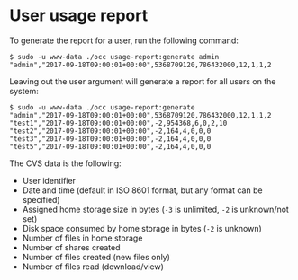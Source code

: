 # User usage report

To generate the report for a user, run the following command:

```
$ sudo -u www-data ./occ usage-report:generate admin
"admin","2017-09-18T09:00:01+00:00",5368709120,786432000,12,1,1,2
```

Leaving out the user argument will generate a report for all users on the system:

```
$ sudo -u www-data ./occ usage-report:generate
"admin","2017-09-18T09:00:01+00:00",5368709120,786432000,12,1,1,2
"test1","2017-09-18T09:00:01+00:00",-2,954368,6,0,2,10
"test2","2017-09-18T09:00:01+00:00",-2,164,4,0,0,0
"test3","2017-09-18T09:00:01+00:00",-2,164,4,0,0,0
"test5","2017-09-18T09:00:01+00:00",-2,164,4,0,0,0
```

The CVS data is the following:

* User identifier
* Date and time (default in ISO 8601 format, but any format can be specified)
* Assigned home storage size in bytes (`-3` is unlimited, `-2` is unknown/not set)
* Disk space consumed by home storage in bytes (`-2` is unknown)
* Number of files in home storage
* Number of shares created
* Number of files created (new files only)
* Number of files read (download/view)

